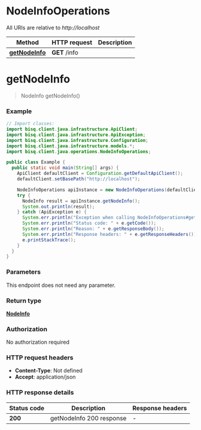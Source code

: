 # NodeInfoOperations

All URIs are relative to *http://localhost*

| Method | HTTP request | Description |
|------------- | ------------- | -------------|
| [**getNodeInfo**](NodeInfoOperations.md#getNodeInfo) | **GET** /info |  |


<a id="getNodeInfo"></a>
# **getNodeInfo**
> NodeInfo getNodeInfo()



### Example
```java
// Import classes:
import bisq.client.java.infrastructure.ApiClient;
import bisq.client.java.infrastructure.ApiException;
import bisq.client.java.infrastructure.Configuration;
import bisq.client.java.infrastructure.models.*;
import bisq.client.java.operations.NodeInfoOperations;

public class Example {
  public static void main(String[] args) {
    ApiClient defaultClient = Configuration.getDefaultApiClient();
    defaultClient.setBasePath("http://localhost");

    NodeInfoOperations apiInstance = new NodeInfoOperations(defaultClient);
    try {
      NodeInfo result = apiInstance.getNodeInfo();
      System.out.println(result);
    } catch (ApiException e) {
      System.err.println("Exception when calling NodeInfoOperations#getNodeInfo");
      System.err.println("Status code: " + e.getCode());
      System.err.println("Reason: " + e.getResponseBody());
      System.err.println("Response headers: " + e.getResponseHeaders());
      e.printStackTrace();
    }
  }
}
```

### Parameters
This endpoint does not need any parameter.

### Return type

[**NodeInfo**](NodeInfo.md)

### Authorization

No authorization required

### HTTP request headers

 - **Content-Type**: Not defined
 - **Accept**: application/json

### HTTP response details
| Status code | Description | Response headers |
|-------------|-------------|------------------|
| **200** | getNodeInfo 200 response |  -  |

